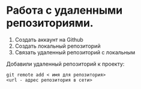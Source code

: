 # Работа с удаленными репозиториями.

1. Создать аккаунт на Github
2. Создать локальный репозиторий
3. Связать удаленный репозиторий  с локальным

Добавили удаленный репозиторий к проекту:
````
git remote add < имя для репозитория> 
<url - адрес репозитория в сети>
````

